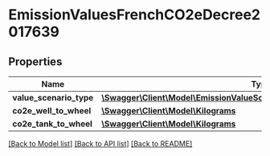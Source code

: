 # EmissionValuesFrenchCO2eDecree2017639

## Properties
Name | Type | Description | Notes
------------ | ------------- | ------------- | -------------
**value_scenario_type** | [**\Swagger\Client\Model\EmissionValueScenarioTypeFrenchCO2eDecree2017639**](EmissionValueScenarioTypeFrenchCO2eDecree2017639.md) |  | 
**co2e_well_to_wheel** | [**\Swagger\Client\Model\Kilograms**](Kilograms.md) |  | 
**co2e_tank_to_wheel** | [**\Swagger\Client\Model\Kilograms**](Kilograms.md) |  | 

[[Back to Model list]](../../README.md#documentation-for-models) [[Back to API list]](../../README.md#documentation-for-api-endpoints) [[Back to README]](../../README.md)

